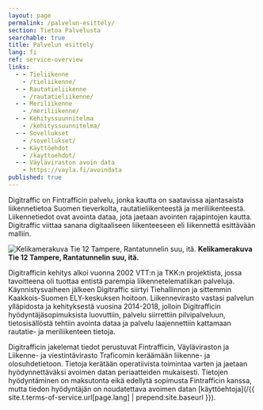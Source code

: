 ```yaml
---
layout: page
permalink: /palvelun-esittely/
section: Tietoa Palvelusta
searchable: true
title: Palvelun esittely
lang: fi
ref: service-overview
links:
  - - Tieliikenne
    - /tieliikenne/
  - - Rautatieliikenne
    - /rautatieliikenne/
  - - Meriliikenne
    - /meriliikenne/
  - - Kehityssuunnitelma
    - /kehityssuunnitelma/
  - - Sovellukset
    - /sovellukset/
  - - Käyttöehdot
    - /kayttoehdot/
  - - Väyläviraston avoin data
    - https://vayla.fi/avoindata
published: true
---
```


Digitraffic on Fintrafficin palvelu, jonka kautta on saatavissa ajantasaista
liikennetietoa Suomen tieverkolta, rautatieliikenteestä ja meriliikenteestä.
Liikennetiedot ovat avointa dataa, jota jaetaan avointen rajapintojen kautta.
Digitraffic viittaa sanana digitaaliseen liikenteeseen eli liikennettä
esittävään malliin.

![Kelikamerakuva Tie 12 Tampere, Rantatunnelin suu, itä.](https://weathercam.digitraffic.fi/C0460900.jpg)
**Kelikamerakuva Tie 12 Tampere, Rantatunnelin suu, itä.**

Digitrafficin kehitys alkoi vuonna 2002 VTT:n ja TKK:n projektista, jossa
tavoitteena oli tuottaa entistä parempia liikennetelematiikan palveluja.
Käynnistysvaiheen jälkeen Digitraffic siirtyi Tiehallinnon ja sittemmin
Kaakkois-Suomen ELY-keskuksen hoitoon. Liikennevirasto vastasi palvelun
ylläpidosta ja kehityksestä vuosina 2014-2018, jolloin Digitrafficin
hyödyntäjäsopimuksista luovuttiin, palvelu siirrettiin pilvipalveluun,
tietosisällöstä tehtiin avointa dataa ja palvelu laajennettiin kattamaan
rautatie- ja meriliikenteen tietoja.

Digitrafficin jakelemat tiedot perustuvat Fintrafficin, Väyläviraston ja
Liikenne- ja viestintävirasto Traficomin keräämään liikenne- ja olosuhdetietoon.
Tietoja kerätään operatiivista toimintaa varten ja jaetaan hyödynnettäväksi
avoimen datan periaatteiden mukaisesti. Tietojen hyödyntäminen on maksutonta
eikä edellytä sopimusta Fintrafficin kanssa, mutta tiedon hyödyntäjän on
noudatettava avoimen datan [käyttöehtoja](/{{
site.t.terms-of-service.url[page.lang] | prepend:site.baseurl }}).
